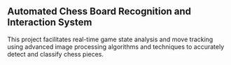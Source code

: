 ## Automated Chess Board Recognition and Interaction System
This project facilitates real-time game state analysis and move tracking using advanced image processing algorithms and techniques to accurately detect and classify chess pieces.
